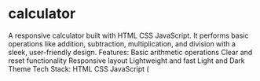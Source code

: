 # calculator
A responsive calculator built with HTML CSS  JavaScript. It performs basic operations like addition, subtraction, multiplication, and division with a sleek, user-friendly design.  Features: Basic arithmetic operations  Clear and reset functionality  Responsive layout  Lightweight and fast Light and Dark Theme   Tech Stack: HTML  CSS  JavaScript (
